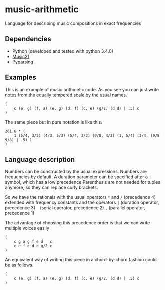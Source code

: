 # music-arithmetic
Language for describing music compositions in exact frequencies

## Dependencies
- Python (developed and tested with python 3.4.0)
- [Music21][music21]
- [Pyparsing][pyparsing]

## Examples
This is an example of music arithmetic code.
As you see you can just write notes from the equally tempered scale by the usual names.
```
(
    c (e, g) (f, a) (e, g) (d, f) (c, e) (g/2, (d d) | .5) c
)
```
The same piece but in pure notation is like this.
```
261.6 * (
    1 (5/4, 3/2) (4/3, 5/3) (5/4, 3/2) (9/8, 4/3) (1, 5/4) (3/4, (9/8 9/8) | .5) 1
)
```

## Language description

Numbers can be constructed by the usual expressions.
Numbers are frequencies by default.
A duration parameter can be specified after a `|` symbol, which has a low precedence
Parenthesis are not needed for tuples anymore, so they can replace curly brackets.

So we have the rationals with the usual operators
`*` and `/` (precedence 4)
extended with frequency constants and the operators
`|` (duration operator, precedence 3)
` ` (serial operator, precedence 2)
`,` (parallel operator, precedence 1)

The advantage of choosing this precedence order is that we can write multiple voices easily
```
(
    c g a g f e d   c,
    c e f e d c g/2 c
)
```

An equivalent way of writing this piece in a chord-by-chord fashion could be as follows.
```
(
    c (e, g) (f, a) (e, g) (d, f) (c, e) (g/2, (d d) | .5) c
)
```

[music21]: http://web.mit.edu/music21/doc/
[pyparsing]: https://pypi.python.org/pypi/pyparsing/2.0.3
